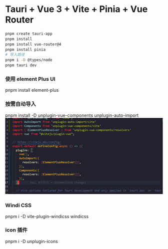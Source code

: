 # Tauri + Vue 3 + Vite + Pinia + Vue Router
```bash
pnpm create tauri-app
pnpm install
pnpm install vue-router@4
pnpm install pinia
# 导入路径
pnpm i -D @types/node
pnpm tauri dev
```

### 使用 element Plus UI
pnpm install element-plus
### 按需自动导入
pnpm install -D unplugin-vue-components unplugin-auto-import
![图 0](images/62ca42abe89c3d95836e1e996d8f887cf4ee8641abc2e1e236d5b4242be64762.png)  
### Windi CSS
pnpm i -D vite-plugin-windicss windicss
### icon 插件
pnpm i -D unplugin-icons


